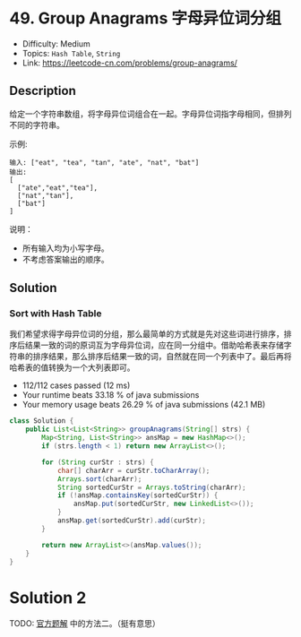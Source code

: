 # 49. Group Anagrams 字母异位词分组

- Difficulty: Medium
- Topics: `Hash Table`, `String`
- Link: https://leetcode-cn.com/problems/group-anagrams/

## Description

给定一个字符串数组，将字母异位词组合在一起。字母异位词指字母相同，但排列不同的字符串。

示例:
```
输入: ["eat", "tea", "tan", "ate", "nat", "bat"]
输出:
[
  ["ate","eat","tea"],
  ["nat","tan"],
  ["bat"]
]
```
说明：

- 所有输入均为小写字母。
- 不考虑答案输出的顺序。


## Solution

### Sort with Hash Table

我们希望求得字母异位词的分组，那么最简单的方式就是先对这些词进行排序，排序后结果一致的词的原词互为字母异位词，应在同一分组中。借助哈希表来存储字符串的排序结果，那么排序后结果一致的词，自然就在同一个列表中了。最后再将哈希表的值转换为一个大列表即可。

- 112/112 cases passed (12 ms)
- Your runtime beats 33.18 % of java submissions
- Your memory usage beats 26.29 % of java submissions (42.1 MB)

```java
class Solution {
    public List<List<String>> groupAnagrams(String[] strs) {
        Map<String, List<String>> ansMap = new HashMap<>();
        if (strs.length < 1) return new ArrayList<>();

        for (String curStr : strs) {
            char[] charArr = curStr.toCharArray();
            Arrays.sort(charArr);
            String sortedCurStr = Arrays.toString(charArr);
            if (!ansMap.containsKey(sortedCurStr)) {
                ansMap.put(sortedCurStr, new LinkedList<>());
            }
            ansMap.get(sortedCurStr).add(curStr);
        }

        return new ArrayList<>(ansMap.values());
    }
}
```

# Solution 2

TODO: [官方题解](https://leetcode-cn.com/problems/group-anagrams/solution/zi-mu-yi-wei-ci-fen-zu-by-leetcode/) 中的方法二。（挺有意思）
